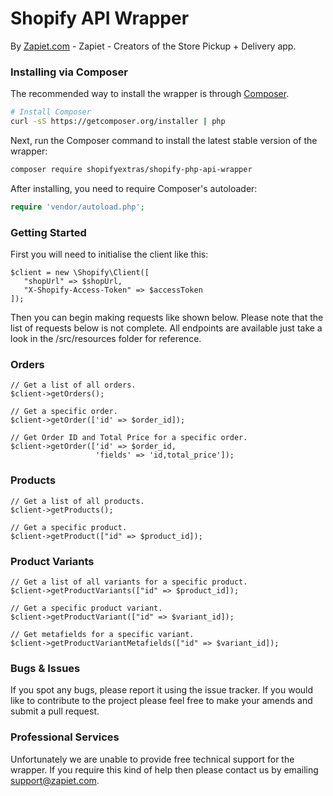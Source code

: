 # Shopify API Wrapper
By [Zapiet.com](http://www.zapiet.com) - Zapiet - Creators of the Store Pickup + Delivery app.

### Installing via Composer
The recommended way to install the wrapper is through
[Composer](http://getcomposer.org).

```bash
# Install Composer
curl -sS https://getcomposer.org/installer | php
```

Next, run the Composer command to install the latest stable version of the wrapper:

```bash
composer require shopifyextras/shopify-php-api-wrapper
```
After installing, you need to require Composer's autoloader:

```php
require 'vendor/autoload.php';
```

### Getting Started

First you will need to initialise the client like this:

```
$client = new \Shopify\Client([
   "shopUrl" => $shopUrl,
   "X-Shopify-Access-Token" => $accessToken
]);
```

Then you can begin making requests like shown below. Please note that the list of requests below is not complete. All endpoints are available just take a look in the /src/resources folder for reference.

### Orders
```
// Get a list of all orders.
$client->getOrders();

// Get a specific order.
$client->getOrder(['id' => $order_id]);

// Get Order ID and Total Price for a specific order. 
$client->getOrder(['id' => $order_id, 
                   'fields' => 'id,total_price']);
```

### Products
```
// Get a list of all products.
$client->getProducts();

// Get a specific product.
$client->getProduct(["id" => $product_id]);
```

### Product Variants
```
// Get a list of all variants for a specific product.
$client->getProductVariants(["id" => $product_id]);

// Get a specific product variant.
$client->getProductVariant(["id" => $variant_id]);

// Get metafields for a specific variant. 
$client->getProductVariantMetafields(["id" => $variant_id]);
```

### Bugs & Issues
If you spot any bugs, please report it using the issue tracker. If you would like to contribute to the project please feel free to make your amends and submit a pull request.

### Professional Services
Unfortunately we are unable to provide free technical support for the wrapper. If you require this kind of help then please contact us by emailing [support@zapiet.com](mailto:support@zapiet.com).